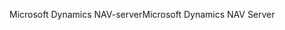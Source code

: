 <span data-ttu-id="cefbd-101">Microsoft Dynamics NAV-server</span><span class="sxs-lookup"><span data-stu-id="cefbd-101">Microsoft Dynamics NAV Server</span></span>